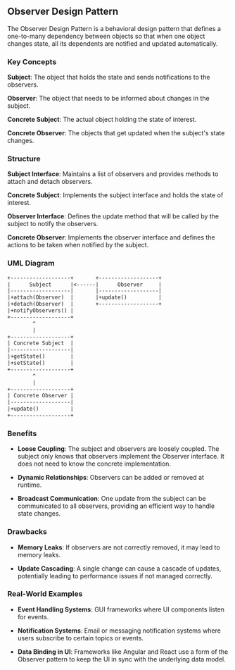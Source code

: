 ## Observer Design Pattern
The Observer Design Pattern is a behavioral design pattern that defines a one-to-many dependency between objects so that when one object changes state, all its dependents are notified and updated automatically.

### Key Concepts
**Subject**: The object that holds the state and sends notifications to the observers.

**Observer**: The object that needs to be informed about changes in the subject.

**Concrete Subject**: The actual object holding the state of interest.

**Concrete Observer**: The objects that get updated when the subject's state changes.

### Structure
**Subject Interface**: Maintains a list of observers and provides methods to attach and detach observers.

**Concrete Subject**: Implements the subject interface and holds the state of interest.

**Observer Interface**: Defines the update method that will be called by the subject to notify the observers.

**Concrete Observer**: Implements the observer interface and defines the actions to be taken when notified by the subject.

### UML Diagram
```dtd
+-------------------+       +-------------------+
|      Subject      |<------|      Observer     |
|-------------------|       |-------------------|
|+attach(Observer)  |       |+update()          |
|+detach(Observer)  |       +-------------------+
|+notifyObservers() |
+-------------------+
        ^
        |
+-------------------+
| Concrete Subject  |
|-------------------|
|+getState()        |
|+setState()        |
+-------------------+
        ^
        |
+-------------------+
| Concrete Observer |
|-------------------|
|+update()          |
+-------------------+

```

### Benefits
- **Loose Coupling**: The subject and observers are loosely coupled. The subject only knows that observers implement the Observer interface. It does not need to know the concrete implementation.


- **Dynamic Relationships**: Observers can be added or removed at runtime.


- **Broadcast Communication**: One update from the subject can be communicated to all observers, providing an efficient way to handle state changes.

### Drawbacks
- **Memory Leaks**: If observers are not correctly removed, it may lead to memory leaks.

- **Update Cascading**: A single change can cause a cascade of updates, potentially leading to performance issues if not managed correctly.

### Real-World Examples
- **Event Handling Systems**: GUI frameworks where UI components listen for events.

- **Notification Systems**: Email or messaging notification systems where users subscribe to certain topics or events.

- **Data Binding in UI**: Frameworks like Angular and React use a form of the Observer pattern to keep the UI in sync with the underlying data model.





